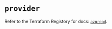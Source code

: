 # `provider`

Refer to the Terraform Registory for docs: [`azuread`](https://www.terraform.io/docs/providers/azuread).
